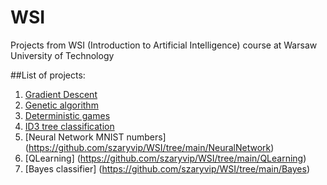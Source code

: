 # WSI
Projects from WSI (Introduction to Artificial Intelligence) course at Warsaw University of Technology

##List of projects:
1. [Gradient Descent](https://github.com/szaryvip/WSI/tree/main/Rosenbrock_minimizing)
2. [Genetic algorithm](https://github.com/szaryvip/WSI/tree/main/Maximum_clique)
3. [Deterministic games](https://github.com/szaryvip/WSI/tree/main/Connect_Four_Bot)
4. [ID3 tree classification](https://github.com/szaryvip/WSI/tree/main/Classification)
5. [Neural Network MNIST numbers] (https://github.com/szaryvip/WSI/tree/main/NeuralNetwork)
6. [QLearning] (https://github.com/szaryvip/WSI/tree/main/QLearning)
7. [Bayes classifier] (https://github.com/szaryvip/WSI/tree/main/Bayes)
